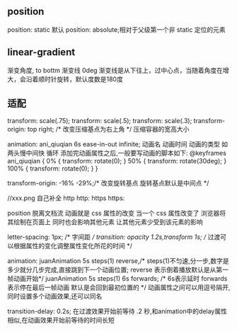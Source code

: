 ## position
position: static 默认
position: absolute;相对于父级第一个非 static 定位的元素

## linear-gradient
渐变角度, to bottm
渐变线 0deg 渐变线是从下往上，过中心点，当随着角度在增大，会沿着顺时针旋转，默认度数是180度

## 适配
transform: scale(.75); 
transform: scale(.5); 
transform: scale(.3);
transform-origin: top right; /* 改变压缩基点为右上角 */ 
压缩容器的宽高大小

animation: ani_qiuqian 6s ease-in-out infinite; 动画名 动画时间 动画的类型 如两头慢中间快 循环
添加完动画属性之后,一般要写动画的脚本如下:
@keyframes ani_qiuqian {
    0% {
        transform: rotate(0);
    }
    50% {
        transform: rotate(30deg);
    }
    100% {
        transform: rotate(0);
    }
}

transform-origin: -16% -29%;/* 改变旋转基点 旋转基点默认是中间点 */

//xxx.png
自己补全
http  http:
https https:

position 脱离文档流
动画就是 css 属性的改变
当一个 css 属性改变了 浏览器将其绘制在页面上  同时也会影响其他元素
让其他元素少受到该元素的影响

letter-spacing: 1px; /* 字间距 */
transition: opacity 1.2s,transform 1s; /* 过渡可以根据属性的变化调整属性变化所花的时间 */

animation: juanAnimation 5s steps(1) reverse,/* steps(1)不匀速,分一步,数字是多少就分几步完成,直接跳到下一个动画位置; reverse 表示倒着播放默认是从第一帧动画开始*/
    juanAnimation 5s steps(1) 6s forwards; /* 6s表示延时 forwards 表示停在最后一帧动画 默认是会回到最初位置的 */
    动画属性之间可以用逗号隔开,同时设置多个动画效果,还可以同名
    
transition-delay: 0.2s; 在过渡效果开始前等待 .2 秒,和animation中的delay属性相似,在动画效果开始前等待的时间长短